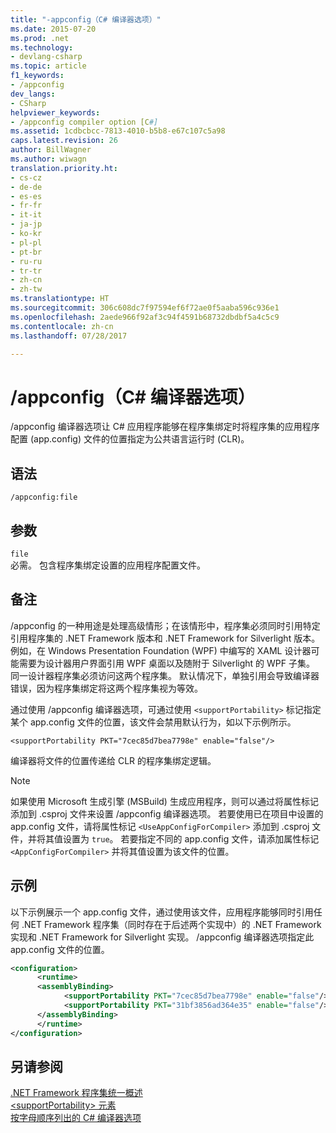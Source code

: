 ```yaml
---
title: "-appconfig（C# 编译器选项）"
ms.date: 2015-07-20
ms.prod: .net
ms.technology:
- devlang-csharp
ms.topic: article
f1_keywords:
- /appconfig
dev_langs:
- CSharp
helpviewer_keywords:
- /appconfig compiler option [C#]
ms.assetid: 1cdbcbcc-7813-4010-b5b8-e67c107c5a98
caps.latest.revision: 26
author: BillWagner
ms.author: wiwagn
translation.priority.ht:
- cs-cz
- de-de
- es-es
- fr-fr
- it-it
- ja-jp
- ko-kr
- pl-pl
- pt-br
- ru-ru
- tr-tr
- zh-cn
- zh-tw
ms.translationtype: HT
ms.sourcegitcommit: 306c608dc7f97594ef6f72ae0f5aaba596c936e1
ms.openlocfilehash: 2aede966f92af3c94f4591b68732dbdbf5a4c5c9
ms.contentlocale: zh-cn
ms.lasthandoff: 07/28/2017

---
```

# <a name="appconfig-c-compiler-options"></a>/appconfig（C# 编译器选项）
/appconfig 编译器选项让 C# 应用程序能够在程序集绑定时将程序集的应用程序配置 (app.config) 文件的位置指定为公共语言运行时 (CLR)。  
  
## <a name="syntax"></a>语法  
  
```console  
/appconfig:file  
```  
  
## <a name="arguments"></a>参数  
 `file`  
 必需。 包含程序集绑定设置的应用程序配置文件。  
  
## <a name="remarks"></a>备注  
 /appconfig 的一种用途是处理高级情形；在该情形中，程序集必须同时引用特定引用程序集的 .NET Framework 版本和 .NET Framework for Silverlight 版本。 例如，在 Windows Presentation Foundation (WPF) 中编写的 XAML 设计器可能需要为设计器用户界面引用 WPF 桌面以及随附于 Silverlight 的 WPF 子集。 同一设计器程序集必须访问这两个程序集。 默认情况下，单独引用会导致编译器错误，因为程序集绑定将这两个程序集视为等效。  
  
 通过使用 /appconfig 编译器选项，可通过使用 `<supportPortability>` 标记指定某个 app.config 文件的位置，该文件会禁用默认行为，如以下示例所示。  
  
 `<supportPortability PKT="7cec85d7bea7798e" enable="false"/>`  
  
 编译器将文件的位置传递给 CLR 的程序集绑定逻辑。  
  
> [!NOTE]
>  如果使用 Microsoft 生成引擎 (MSBuild) 生成应用程序，则可以通过将属性标记添加到 .csproj 文件来设置 /appconfig 编译器选项。 若要使用已在项目中设置的 app.config 文件，请将属性标记 `<UseAppConfigForCompiler>` 添加到 .csproj 文件，并将其值设置为 `true`。 若要指定不同的 app.config 文件，请添加属性标记 `<AppConfigForCompiler>` 并将其值设置为该文件的位置。  
  
## <a name="example"></a>示例  
 以下示例展示一个 app.config 文件，通过使用该文件，应用程序能够同时引用任何 .NET Framework 程序集（同时存在于后述两个实现中）的 .NET Framework 实现和 .NET Framework for Silverlight 实现。 /appconfig 编译器选项指定此 app.config 文件的位置。  
  
```xml  
<configuration>  
      <runtime>  
      <assemblyBinding>  
            <supportPortability PKT="7cec85d7bea7798e" enable="false"/>  
            <supportPortability PKT="31bf3856ad364e35" enable="false"/>  
      </assemblyBinding>  
      </runtime>  
</configuration>  
```  
  
## <a name="see-also"></a>另请参阅  
 [.NET Framework 程序集统一概述](http://msdn.microsoft.com/en-us/8d8cc65e-031d-463b-bde3-2c6dc2e3bc48)   
 [\<supportPortability> 元素](../../../framework/configure-apps/file-schema/runtime/supportportability-element.md)   
 [按字母顺序列出的 C# 编译器选项](../../../csharp/language-reference/compiler-options/listed-alphabetically.md)

